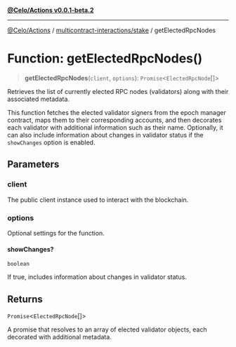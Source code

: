 [**@Celo/Actions v0.0.1-beta.2**](../../../README.md)

***

[@Celo/Actions](../../../modules.md) / [multicontract-interactions/stake](../README.md) / getElectedRpcNodes

# Function: getElectedRpcNodes()

> **getElectedRpcNodes**(`client`, `options`): `Promise`\<`ElectedRpcNode`[]\>

Retrieves the list of currently elected RPC nodes (validators) along with their associated metadata.

This function fetches the elected validator signers from the epoch manager contract,
maps them to their corresponding accounts, and then decorates each validator with additional
information such as their name. Optionally, it can also include information about changes
in validator status if the `showChanges` option is enabled.

## Parameters

### client

The public client instance used to interact with the blockchain.

### options

Optional settings for the function.

#### showChanges?

`boolean`

If true, includes information about changes in validator status.

## Returns

`Promise`\<`ElectedRpcNode`[]\>

A promise that resolves to an array of elected validator objects, each decorated with additional metadata.
